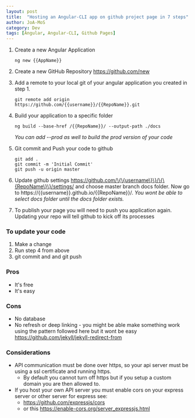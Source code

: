 ```yaml
---
layout: post
title:  "Hosting an Angular-CLI app on github project page in 7 steps"
author: JoA-MoS
category: Dev
tags: [Angular, Angular-CLI, Github Pages]
---
```


1. Create a new Angular Application

    ```Shell
    ng new {{AppName}}
    ```

2. Create a new GitHub Repository https://github.com/new
3. Add a remote to your local git of your angular application you created in step 1.

    ```Shell
    git remote add origin https://github.com/{{username}}/{{RepoName}}.git
    ```

4. Build your application to a specific folder

    ```Shell
    ng build --base-href /{{RepoName}}/ --output-path ./docs  
    ```
    
    _You can add --prod as well to build the prod version of your code_

5. Git commit and Push your code to github

    ```Shell
    git add .
    git commit -m 'Initial Commit'
    git push -u origin master
    ```
6. Update github settings https://github.com/\{\{username\}\}/\{\{RepoName\}\}/settings/ and choose master branch docs folder. Now go to https://\{\{username\}\}.github.io/\{\{RepoName\}\}/. _You wont be able to select docs folder until the docs folder exists._

7. To publish your page you will need to push you application again. Updating your repo will tell github to kick off its processes

### To update your code
1. Make a change
2. Run step 4 from above
3. git commit and and git push

### Pros
* It's free
* It's easy

### Cons
* No database
* No refresh or deep linking - you might be able make something work using the pattern followed here but it wont be easy https://github.com/jekyll/jekyll-redirect-from

### Considerations
* API communication must be done over https, so your api server must be using a ssl certificate and running https.
    * By default you cannot turn off https but if you setup a custom domain you are then allowed to.
* If you host your own API server you must enable cors on your express server or other server for express see:
    * https://github.com/expressjs/cors
    * or this https://enable-cors.org/server_expressjs.html

